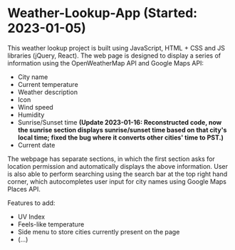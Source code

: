# Weather-Lookup-App (Started: 2023-01-05)

This weather lookup project is built using JavaScript, HTML + CSS and JS libraries (jQuery, React). The web page is designed to display a series of information using the OpenWeatherMap API and Google Maps API: 

- City name
- Current temperature
- Weather description
- Icon
- Wind speed
- Humidity
- Sunrise/Sunset time ****(Update 2023-01-16: Reconstructed code, now the sunrise section displays sunrise/sunset time based on that city's local time; fixed the bug where it converts other cities' time to PST.)****
- Current date

The webpage has separate sections, in which the first section asks for location permission and automatically displays the above information. User is also able to perform searching using the search bar at the top right hand corner, which autocompletes user input for city names using Google Maps Places API.

Features to add:

- UV Index
- Feels-like temperature
- Side menu to store cities currently present on the page
- (...)
